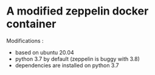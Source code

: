 # A modified zeppelin docker container

Modifications : 
- based on ubuntu 20.04
- python 3.7 by default (zeppelin is buggy with 3.8)
- dependencies are installed on python 3.7 
